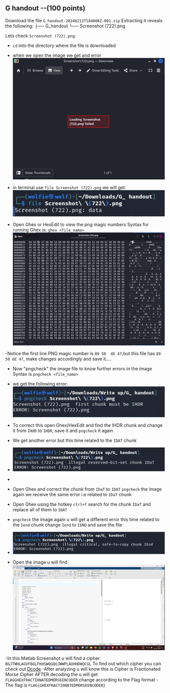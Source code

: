 ## G handout --(100 points)
Download the file `G_handout-20240213T184008Z-001.zip` Extracting it reveals the following:
├── G_handout
    └── Screenshot (722).png
 
 Lets check `Screenshot (722).png`:
 - `cd` into the directory where the file is downloaded
 - when we open the image we get and error 
 ![A ss of the error](IMG/error1.png)


- in terminal use `file Screenshot (722).png` we will get:
![ss of the file error ](IMG/File_error.png)


- Open Ghex or HexEdit to view the png magic numbers 
Syntax for running Ghex is:
`ghex <file_name>`
![ss of ghex png error](IMG/ghex_png.png)


-Notice the first line PNG magic number is `89 50  4E 47`,but this file has `89 50 6E 47`, make changes accordingly and save it....
- Now "pngcheck" the image file to know further errors in the image 
Syntax is `pngcheck <file_name>`
- we get the following error:
![ss of the IHdR error](IMG/IHdR_error.png)


- To correct this open Ghex/HexEdit and find the IHDR chunk  and change it from `IHdR` to `IHDR`, save it and `pngcheck` it again
- We get another error but this time related to the `IDAT` chunk 
- ![ss of the IDaT error](IMG/IDaT_error.png)

- 
- Open Ghex and correct the chunk from `IDaT` to `IDAT`
`pngcheck` the image again we receive the same error i.e related to `IDaT` chunk
- Open Ghex using the hotkey `ctrl+f` search for the chunk `IDaT` and replace all of them to `IDAT`
- `pngcheck` the image again u will get a different error this time related to the `Iend` chunk
change `Iend` to `IEND` and save the file
- ![ss of Iend error](IMG/IEnd_error.png)

  
- Open the image u will find 
![ss of the final image](IMG/final_image.png)


-In this Matlab Screenshot u will find a cipher `BGJTWHLAGVFBGLFKHSWQGQUJWWPLAUHHDWQCGL`
To find out which cipher you can check out [Dcode](https://www.dcode.fr/cipher-identifier)
-After analyzing u will know this is Cipher is Fractionated Morse Cipher
AFTER decoding the u will get `FLAGGHEXFRACTIONATEDMORSEENCODER`
change according to the Flag format
-The flag is `FLAG{GHEXFRACTIONATEDMORSEENCODER}`
